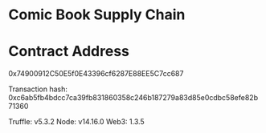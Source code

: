 # Comic Book Supply Chain

# Contract Address 
0x74900912C50E5f0E43396cf6287E88EE5C7cc687

Transaction hash: 0xc6ab5fb4bdcc7ca39fb831860358c246b187279a83d85e0cdbc58efe82b71360

Truffle: v5.3.2
Node: v14.16.0
Web3: 1.3.5
